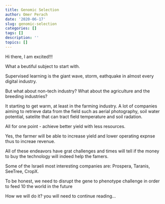```yaml
---
title: Genomic Selection
author: Omer Perach
date: '2020-06-17'
slug: genomic-selection
categories: []
tags: []
description: ''
topics: []
---
```

Hi there, I am excited!!!

What a beutiful subject to start with.

Supervised learning is the giant wave, storm, eathquake in almost every digital industry.

But what about non-tech industry? What about the agriculture and the breeding industries?

It starting to get warm, at least in the farming industry. A lot of companies aiming to retrieve data from the field such as aerial photography, soil water potential, satelite that can tract field temperature and soil radation. 

All for one point - achieve better yield with less resources. 

Yes, the farmer will be able to increase yield and lower operating expnse thus to increae revenue.

All of these endeavors have grat challenges and times will tell if the money to buy the technology will indeed help the famers. 

Some of the Israeli most interesting companies are: Prospera, Taranis, SeeTree, CropX.

To be honest, we need to disrupt the gene to phenotype challenge in order to feed 10 the world in the future

How we will do it? you will need to continue reading...